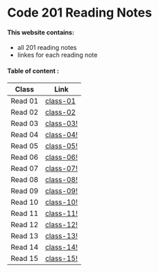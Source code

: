 # Code 201 Reading Notes

#### This website contains:
+ all 201 reading notes 
+ linkes for each reading note


#### Table of content :


**Class**  |  **Link**
----------- | ------------- 
Read 01     |  [class-01](https://israaothman.github.io/reading-notes/class-01)
Read 02     |  [class-02](https://israaothman.github.io/reading-notes/class-02)
Read 03     |  [class-03!](https://israaothman.github.io/reading-notes/class-03)
Read 04     |  [class-04!](http://)
Read 05     |  [class-05!](http://)
Read 06     |  [class-06!](http://)
Read 07     |  [class-07!](http://)
Read 08     |  [class-08!](http://)
Read 09     |  [class-09!](http://)
Read 10     |  [class-10!](http://)
Read 11     |  [class-11!](http://)
Read 12     |  [class-12!](http://)
Read 13     |  [class-13!](http://)
Read 14     |  [class-14!](http://)
Read 15     |  [class-15!](http://)






